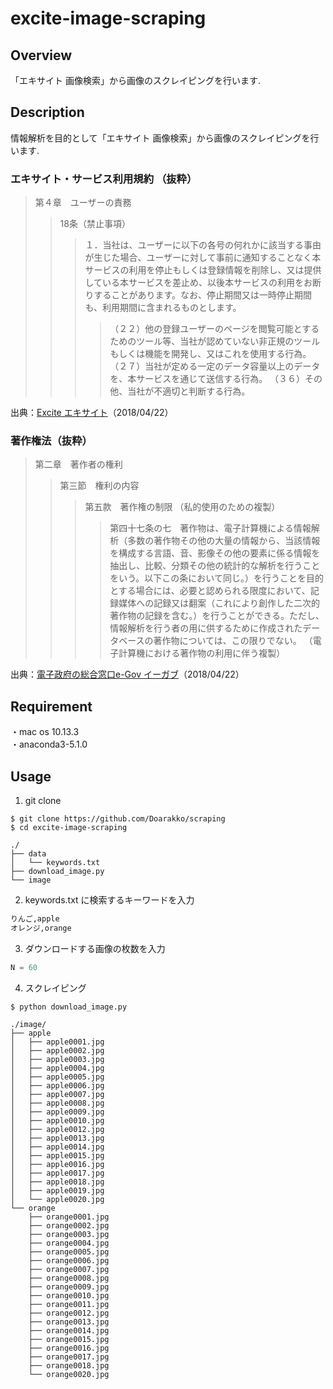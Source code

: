# excite-image-scraping
## Overview
「エキサイト 画像検索」から画像のスクレイピングを行います.


## Description
情報解析を目的として「エキサイト 画像検索」から画像のスクレイピングを行います.

### エキサイト・サービス利用規約 （抜粋）
> 第４章　ユーザーの責務
>> 18条（禁止事項）
>>> １．当社は、ユーザーに以下の各号の何れかに該当する事由が生じた場合、ユーザーに対して事前に通知することなく本サービスの利用を停止もしくは登録情報を削除し、又は提供している本サービスを差止め、以後本サービスの利用をお断りすることがあります。なお、停止期間又は一時停止期間も、利用期間に含まれるものとします。
>>>> （２２）他の登録ユーザーのページを閲覧可能とするためのツール等、当社が認めていない非正規のツールもしくは機能を開発し、又はこれを使用する行為。
>>>> （２７）当社が定める一定のデータ容量以上のデータを、本サービスを通じて送信する行為。
>>>> （３６）その他、当社が不適切と判断する行為。

出典：[Excite エキサイト](https://info.excite.co.jp/top/agreement.html)（2018/04/22）

### 著作権法（抜粋）
> 第二章　著作者の権利
>> 第三節　権利の内容
>>> 第五款　著作権の制限
>>> （私的使用のための複製）
>>>> 第四十七条の七　著作物は、電子計算機による情報解析（多数の著作物その他の大量の情報から、当該情報を構成する言語、音、影像その他の要素に係る情報を抽出し、比較、分類その他の統計的な解析を行うことをいう。以下この条において同じ。）を行うことを目的とする場合には、必要と認められる限度において、記録媒体への記録又は翻案（これにより創作した二次的著作物の記録を含む。）を行うことができる。ただし、情報解析を行う者の用に供するために作成されたデータベースの著作物については、この限りでない。
>>>> （電子計算機における著作物の利用に伴う複製）

出典：[電子政府の総合窓口e-Gov イーガブ](http://elaws.e-gov.go.jp/search/elawsSearch/elaws_search/lsg0500/detail?lawId=345AC0000000048&openerCode=1)（2018/04/22）


## Requirement
・mac os 10.13.3  
・anaconda3-5.1.0


## Usage
1. git clone
```
$ git clone https://github.com/Doarakko/scraping
$ cd excite-image-scraping
```
```
./
├── data
│   └── keywords.txt
├── download_image.py
└── image
```

2. keywords.txt に検索するキーワードを入力
```txt:keywords.txt
りんご,apple
オレンジ,orange
```
3. ダウンロードする画像の枚数を入力
```python:download_image.py
N = 60
```
4. スクレイピング
```
$ python download_image.py
```
```
./image/
├── apple
│   ├── apple0001.jpg
│   ├── apple0002.jpg
│   ├── apple0003.jpg
│   ├── apple0004.jpg
│   ├── apple0005.jpg
│   ├── apple0006.jpg
│   ├── apple0007.jpg
│   ├── apple0008.jpg
│   ├── apple0009.jpg
│   ├── apple0010.jpg
│   ├── apple0012.jpg
│   ├── apple0013.jpg
│   ├── apple0014.jpg
│   ├── apple0015.jpg
│   ├── apple0016.jpg
│   ├── apple0017.jpg
│   ├── apple0018.jpg
│   ├── apple0019.jpg
│   └── apple0020.jpg
└── orange
    ├── orange0001.jpg
    ├── orange0002.jpg
    ├── orange0003.jpg
    ├── orange0004.jpg
    ├── orange0005.jpg
    ├── orange0006.jpg
    ├── orange0007.jpg
    ├── orange0008.jpg
    ├── orange0009.jpg
    ├── orange0010.jpg
    ├── orange0011.jpg
    ├── orange0012.jpg
    ├── orange0013.jpg
    ├── orange0014.jpg
    ├── orange0015.jpg
    ├── orange0016.jpg
    ├── orange0017.jpg
    ├── orange0018.jpg
    └── orange0020.jpg
```
